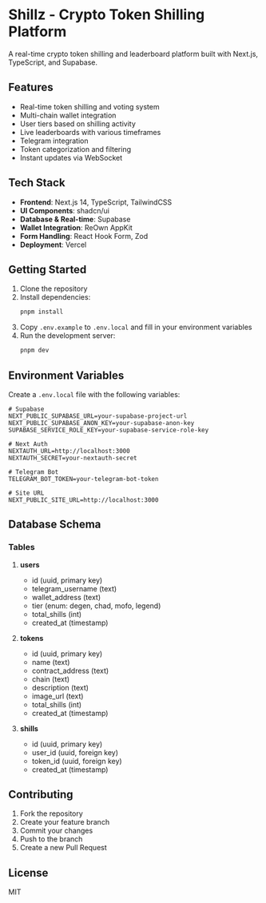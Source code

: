 # Shillz - Crypto Token Shilling Platform

A real-time crypto token shilling and leaderboard platform built with Next.js, TypeScript, and Supabase.

## Features

- Real-time token shilling and voting system
- Multi-chain wallet integration
- User tiers based on shilling activity
- Live leaderboards with various timeframes
- Telegram integration
- Token categorization and filtering
- Instant updates via WebSocket

## Tech Stack

- **Frontend**: Next.js 14, TypeScript, TailwindCSS
- **UI Components**: shadcn/ui
- **Database & Real-time**: Supabase
- **Wallet Integration**: ReOwn AppKit
- **Form Handling**: React Hook Form, Zod
- **Deployment**: Vercel

## Getting Started

1. Clone the repository
2. Install dependencies:
   ```bash
   pnpm install
   ```
3. Copy `.env.example` to `.env.local` and fill in your environment variables
4. Run the development server:
   ```bash
   pnpm dev
   ```

## Environment Variables

Create a `.env.local` file with the following variables:

```env
# Supabase
NEXT_PUBLIC_SUPABASE_URL=your-supabase-project-url
NEXT_PUBLIC_SUPABASE_ANON_KEY=your-supabase-anon-key
SUPABASE_SERVICE_ROLE_KEY=your-supabase-service-role-key

# Next Auth
NEXTAUTH_URL=http://localhost:3000
NEXTAUTH_SECRET=your-nextauth-secret

# Telegram Bot
TELEGRAM_BOT_TOKEN=your-telegram-bot-token

# Site URL
NEXT_PUBLIC_SITE_URL=http://localhost:3000
```

## Database Schema

### Tables

1. **users**
   - id (uuid, primary key)
   - telegram_username (text)
   - wallet_address (text)
   - tier (enum: degen, chad, mofo, legend)
   - total_shills (int)
   - created_at (timestamp)

2. **tokens**
   - id (uuid, primary key)
   - name (text)
   - contract_address (text)
   - chain (text)
   - description (text)
   - image_url (text)
   - total_shills (int)
   - created_at (timestamp)

3. **shills**
   - id (uuid, primary key)
   - user_id (uuid, foreign key)
   - token_id (uuid, foreign key)
   - created_at (timestamp)

## Contributing

1. Fork the repository
2. Create your feature branch
3. Commit your changes
4. Push to the branch
5. Create a new Pull Request

## License

MIT